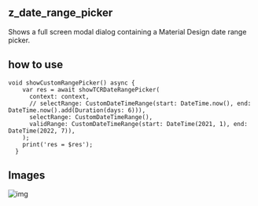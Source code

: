 ## z_date_range_picker

Shows a full screen modal dialog containing a Material Design date range picker.

## how to use

```
void showCustomRangePicker() async {
    var res = await showTCRDateRangePicker(
      context: context,
      // selectRange: CustomDateTimeRange(start: DateTime.now(), end: DateTime.now().add(Duration(days: 6))),
      selectRange: CustomDateTimeRange(),
      validRange: CustomDateTimeRange(start: DateTime(2021, 1), end: DateTime(2022, 7)),
    );
    print('res = $res');
  }
```
## Images

![img](https://gitee.com/qqzhao/flutter_pubs/raw/master/z_date_range_picker/res/date_range_picker.png)


